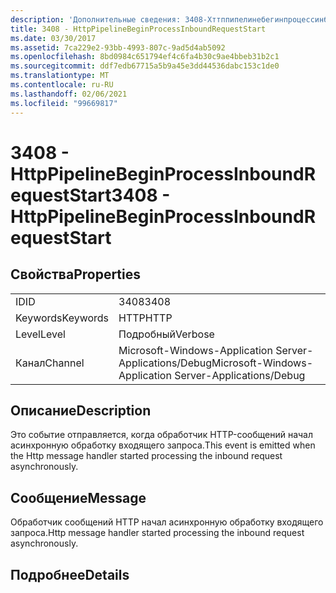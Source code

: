 ```yaml
---
description: 'Дополнительные сведения: 3408-Хттппипелинебегинпроцессинбаундрекуестстарт'
title: 3408 - HttpPipelineBeginProcessInboundRequestStart
ms.date: 03/30/2017
ms.assetid: 7ca229e2-93bb-4993-807c-9ad5d4ab5092
ms.openlocfilehash: 8bd0984c651794ef4c6fa4b30c9ae4bbeb31b2c1
ms.sourcegitcommit: ddf7edb67715a5b9a45e3dd44536dabc153c1de0
ms.translationtype: MT
ms.contentlocale: ru-RU
ms.lasthandoff: 02/06/2021
ms.locfileid: "99669817"
---
```

# <a name="3408---httppipelinebeginprocessinboundrequeststart"></a><span data-ttu-id="d97e1-103">3408 - HttpPipelineBeginProcessInboundRequestStart</span><span class="sxs-lookup"><span data-stu-id="d97e1-103">3408 - HttpPipelineBeginProcessInboundRequestStart</span></span>

## <a name="properties"></a><span data-ttu-id="d97e1-104">Свойства</span><span class="sxs-lookup"><span data-stu-id="d97e1-104">Properties</span></span>  
  
|||  
|-|-|  
|<span data-ttu-id="d97e1-105">ID</span><span class="sxs-lookup"><span data-stu-id="d97e1-105">ID</span></span>|<span data-ttu-id="d97e1-106">3408</span><span class="sxs-lookup"><span data-stu-id="d97e1-106">3408</span></span>|  
|<span data-ttu-id="d97e1-107">Keywords</span><span class="sxs-lookup"><span data-stu-id="d97e1-107">Keywords</span></span>|<span data-ttu-id="d97e1-108">HTTP</span><span class="sxs-lookup"><span data-stu-id="d97e1-108">HTTP</span></span>|  
|<span data-ttu-id="d97e1-109">Level</span><span class="sxs-lookup"><span data-stu-id="d97e1-109">Level</span></span>|<span data-ttu-id="d97e1-110">Подробный</span><span class="sxs-lookup"><span data-stu-id="d97e1-110">Verbose</span></span>|  
|<span data-ttu-id="d97e1-111">Канал</span><span class="sxs-lookup"><span data-stu-id="d97e1-111">Channel</span></span>|<span data-ttu-id="d97e1-112">Microsoft-Windows-Application Server-Applications/Debug</span><span class="sxs-lookup"><span data-stu-id="d97e1-112">Microsoft-Windows-Application Server-Applications/Debug</span></span>|  
  
## <a name="description"></a><span data-ttu-id="d97e1-113">Описание</span><span class="sxs-lookup"><span data-stu-id="d97e1-113">Description</span></span>  

 <span data-ttu-id="d97e1-114">Это событие отправляется, когда обработчик HTTP-сообщений начал асинхронную обработку входящего запроса.</span><span class="sxs-lookup"><span data-stu-id="d97e1-114">This event is emitted when the Http message handler started processing the inbound request asynchronously.</span></span>  
  
## <a name="message"></a><span data-ttu-id="d97e1-115">Сообщение</span><span class="sxs-lookup"><span data-stu-id="d97e1-115">Message</span></span>  

 <span data-ttu-id="d97e1-116">Обработчик сообщений HTTP начал асинхронную обработку входящего запроса.</span><span class="sxs-lookup"><span data-stu-id="d97e1-116">Http message handler started processing the inbound request asynchronously.</span></span>  
  
## <a name="details"></a><span data-ttu-id="d97e1-117">Подробнее</span><span class="sxs-lookup"><span data-stu-id="d97e1-117">Details</span></span>
